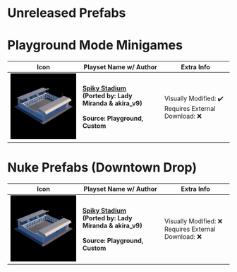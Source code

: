 # Unreleased Prefabs

# Playground Mode Minigames
| Icon | Playset Name w/ Author | Extra Info |
|-----------------------------------------|-----------------|-----------------|
| <img src=".assets/Prefab Spiky Stadium.png" width="256"/> | **[Spiky Stadium](SpawnerTexts/Prefab_Spiky_Stadium.txt)**<br>**(Ported by: Lady Miranda & akira_v9)**<br><br>**Source: Playground, Custom** | Visually Modified: ✔️<br>Requires External Download: ❌|

# Nuke Prefabs (Downtown Drop)
| Icon | Playset Name w/ Author | Extra Info |
|-----------------------------------------|-----------------|-----------------|
| <img src=".assets/Prefab Spiky Stadium.png" width="256"/> | **[Spiky Stadium](SpawnerTexts/Prefab_Spiky_Stadium.txt)**<br>**(Ported by: Lady Miranda & akira_v9)**<br><br>**Source: Playground, Custom** | Visually Modified: ❌<br>Requires External Download: ❌|